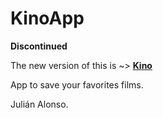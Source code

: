 KinoApp
=======

**Discontinued** 

The new version of this is ~>  **[Kino](https://github.com/JulianAlonso/Kino.git)**

App to save your favorites films.

Julián Alonso.
